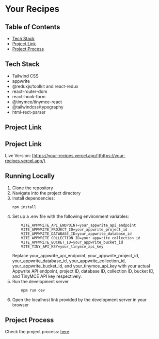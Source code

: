 # Your Recipes

## Table of Contents

- [Tech Stack](#tech-stack)
- [Project Link](#project-link)
- [Project Process](#project-process)

## Tech Stack

- Tailwind CSS
- appwrite
- @reduxjs/toolkit and react-redux
- react-router-dom
- react-hook-form
- @tinymce/tinymce-react
- @tailwindcss/typography
- html-rect-parser

## Project Link

## Project Link

Live Version: [https://your-recipes.vercel.app/](https://your-recipes.vercel.app/).

## Running Locally

1. Clone the repository
2. Navigate into the project directory
3. Install dependencies:
   ```bash
   npm install
   ```
4. Set up a .env file with the following environment variables:
   ```plaintext
       VITE_APPWRITE_API_ENDPOINT=your_appwrite_api_endpoint
       VITE_APPWRITE_PROJECT_ID=your_appwrite_project_id
       VITE_APPWRITE_DATABASE_ID=your_appwrite_database_id
       VITE_APPWRITE_COLLECTION_ID=your_appwrite_collection_id
       VITE_APPWRITE_BUCKET_ID=your_appwrite_bucket_id
       VITE_TINY_API_KEY=your_tinymce_api_key
   ```
   Replace your_appwrite_api_endpoint, your_appwrite_project_id, your_appwrite_database_id, your_appwrite_collection_id, your_appwrite_bucket_id, and your_tinymce_api_key with your actual Appwrite API endpoint, project ID, database ID, collection ID, bucket ID, and TinyMCE API key respectively.
5. Run the development server
   ```bash
       npm run dev
   ```
6. Open the localhost link provided by the development server in your browser

## Project Process

Check the project process: [here](https://github.com/SahityaUniyal/Your-Recipes/blob/main/PROJECT-PROCESS.MD)
